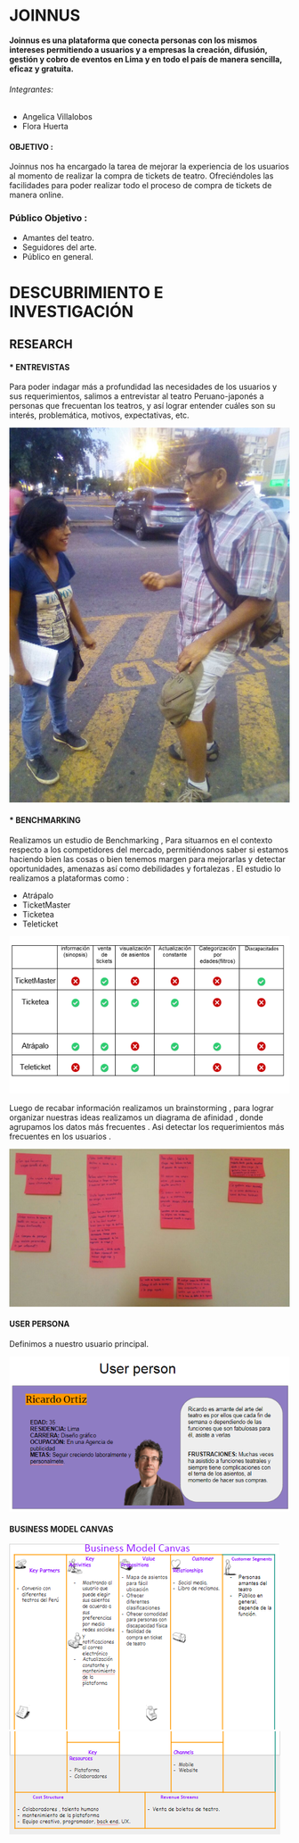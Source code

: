 #  JOINNUS

**Joinnus es una plataforma que conecta personas con los mismos intereses permitiendo a usuarios y a empresas la creación, difusión, gestión y cobro de eventos en Lima y en todo el país de manera sencilla, eficaz y gratuita.**

###### Integrantes:
- Angelica Villalobos
- Flora Huerta

#### OBJETIVO :
Joinnus nos ha encargado la tarea de  mejorar la experiencia de los usuarios  al momento  de realizar  la compra de tickets de   teatro. Ofreciéndoles las facilidades para poder realizar  todo el proceso de  compra de tickets de manera online.

### Público Objetivo :
- Amantes del teatro.
- Seguidores del arte.
- Público en general.

# DESCUBRIMIENTO E INVESTIGACIÓN

## RESEARCH

#### * **ENTREVISTAS**
Para  poder indagar más a profundidad las necesidades de  los usuarios y sus requerimientos, salimos a entrevistar al teatro Peruano-japonés a  personas que frecuentan los teatros, y así lograr entender cuáles son su interés, problemática, motivos, expectativas, etc.

![entrevista](img/entrevista.jpeg)

#### * **BENCHMARKING**

Realizamos un estudio de Benchmarking , Para situarnos en el contexto respecto a los competidores  del mercado, permitiéndonos saber si estamos haciendo bien las cosas o bien tenemos margen para mejorarlas y detectar oportunidades, amenazas así como debilidades y fortalezas .
El estudio lo realizamos a plataformas como :

- Atrápalo
- TicketMaster
- Ticketea
- Teleticket


![benchmarking](img/bench.png)


Luego de recabar información  realizamos  un brainstorming , para lograr organizar  nuestras ideas realizamos  un  diagrama  de afinidad ,  donde agrupamos  los datos  más frecuentes  .
Asi detectar los requerimientos  más frecuentes  en los usuarios .

![diagrama](img/afinidad.jpeg)


#### USER PERSONA
Definimos a nuestro usuario principal.

![user](img/USER.png)

#### BUSINESS MODEL CANVAS

![bmc](img/bmc1.png)
![bmc](img/bmc2.png)
